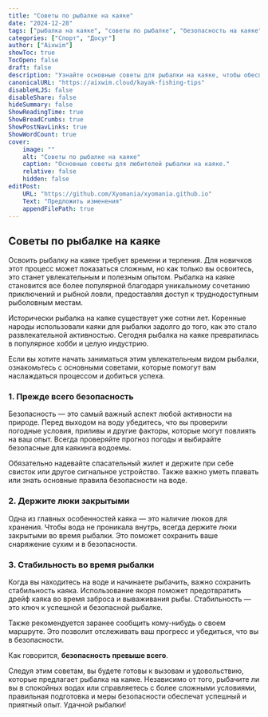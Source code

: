 ```yaml
---
title: "Советы по рыбалке на каяке"
date: "2024-12-28"
tags: ["рыбалка на каяке", "советы по рыбалке", "безопасность на каяке", "рыбалка для начинающих"]
categories: ["Спорт", "Досуг"]
author: ["Aixwim"]
showToc: true
TocOpen: false
draft: false
description: "Узнайте основные советы для рыбалки на каяке, чтобы обеспечить безопасность, удовольствие и успех, независимо от вашего уровня опыта."
canonicalURL: "https://aixwim.cloud/kayak-fishing-tips"
disableHLJS: false
disableShare: false
hideSummary: false
ShowReadingTime: true
ShowBreadCrumbs: true
ShowPostNavLinks: true
ShowWordCount: true
cover:
    image: ""
    alt: "Советы по рыбалке на каяке"
    caption: "Основные советы для любителей рыбалки на каяке."
    relative: false
    hidden: false
editPost:
    URL: "https://github.com/Xyomania/xyomania.github.io"
    Text: "Предложить изменения"
    appendFilePath: true
---
```


## Советы по рыбалке на каяке

Освоить рыбалку на каяке требует времени и терпения. Для новичков этот процесс может показаться сложным, но как только вы освоитесь, это станет увлекательным и полезным опытом. Рыбалка на каяке становится все более популярной благодаря уникальному сочетанию приключений и рыбной ловли, предоставляя доступ к труднодоступным рыболовным местам.

Исторически рыбалка на каяке существует уже сотни лет. Коренные народы использовали каяки для рыбалки задолго до того, как это стало развлекательной активностью. Сегодня рыбалка на каяке превратилась в популярное хобби и целую индустрию.

Если вы хотите начать заниматься этим увлекательным видом рыбалки, ознакомьтесь с основными советами, которые помогут вам наслаждаться процессом и добиться успеха.

### **1. Прежде всего безопасность**

Безопасность — это самый важный аспект любой активности на природе. Перед выходом на воду убедитесь, что вы проверили погодные условия, приливы и другие факторы, которые могут повлиять на ваш опыт. Всегда проверяйте прогноз погоды и выбирайте безопасные для каякинга водоемы.

Обязательно надевайте спасательный жилет и держите при себе свисток или другое сигнальное устройство. Также важно уметь плавать или знать основные правила безопасности на воде.

### **2. Держите люки закрытыми**

Одна из главных особенностей каяка — это наличие люков для хранения. Чтобы вода не проникала внутрь, всегда держите люки закрытыми во время рыбалки. Это поможет сохранить ваше снаряжение сухим и в безопасности.

### **3. Стабильность во время рыбалки**

Когда вы находитесь на воде и начинаете рыбачить, важно сохранить стабильность каяка. Использование якоря поможет предотвратить дрейф каяка во время заброса и вываживания рыбы. Стабильность — это ключ к успешной и безопасной рыбалке.

Также рекомендуется заранее сообщить кому-нибудь о своем маршруте. Это позволит отслеживать ваш прогресс и убедиться, что вы в безопасности.

Как говорится, **безопасность превыше всего**.

Следуя этим советам, вы будете готовы к вызовам и удовольствию, которые предлагает рыбалка на каяке. Независимо от того, рыбачите ли вы в спокойных водах или справляетесь с более сложными условиями, правильная подготовка и меры безопасности обеспечат успешный и приятный опыт. Удачной рыбалки!
